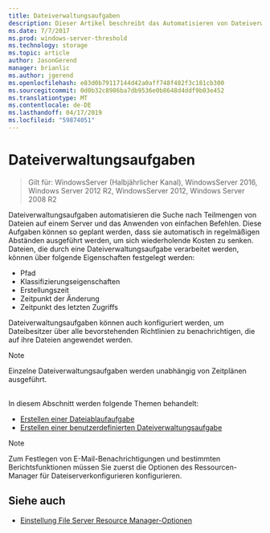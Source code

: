 ```yaml
---
title: Dateiverwaltungsaufgaben
description: Dieser Artikel beschreibt das Automatisieren von Dateiverwaltungsaufgaben
ms.date: 7/7/2017
ms.prod: windows-server-threshold
ms.technology: storage
ms.topic: article
author: JasonGerend
manager: brianlic
ms.author: jgerend
ms.openlocfilehash: e83d0b79117144d42a0aff748f482f3c181cb300
ms.sourcegitcommit: 0d0b32c8986ba7db9536e0b8648d4ddf9b03e452
ms.translationtype: MT
ms.contentlocale: de-DE
ms.lasthandoff: 04/17/2019
ms.locfileid: "59874051"
---
```

# <a name="file-management-tasks"></a>Dateiverwaltungsaufgaben

> Gilt für: WindowsServer (Halbjährlicher Kanal), WindowsServer 2016, Windows Server 2012 R2, WindowsServer 2012, Windows Server 2008 R2

Dateiverwaltungsaufgaben automatisieren die Suche nach Teilmengen von Dateien auf einem Server und das Anwenden von einfachen Befehlen. Diese Aufgaben können so geplant werden, dass sie automatisch in regelmäßigen Abständen ausgeführt werden, um sich wiederholende Kosten zu senken. Dateien, die durch eine Dateiverwaltungsaufgabe verarbeitet werden, können über folgende Eigenschaften festgelegt werden:

-   Pfad
-   Klassifizierungseigenschaften
-   Erstellungszeit
-   Zeitpunkt der Änderung
-   Zeitpunkt des letzten Zugriffs

Dateiverwaltungsaufgaben können auch konfiguriert werden, um Dateibesitzer über alle bevorstehenden Richtlinien zu benachrichtigen, die auf ihre Dateien angewendet werden.

> [!Note]
> Einzelne Dateiverwaltungsaufgaben werden unabhängig von Zeitplänen ausgeführt.

<br />
In diesem Abschnitt werden folgende Themen behandelt:

-   [Erstellen einer Dateiablaufaufgabe](create-file-expiration-task.md)
-   [Erstellen einer benutzerdefinierten Dateiverwaltungsaufgabe](create-custom-file-management-task.md)

> [!Note]
> Zum Festlegen von E-Mail-Benachrichtigungen und bestimmten Berichtsfunktionen müssen Sie zuerst die Optionen des Ressourcen-Manager für Dateiserverkonfigurieren konfigurieren.

## <a name="see-also"></a>Siehe auch

-   [Einstellung File Server Resource Manager-Optionen](setting-file-server-resource-manager-options.md)


